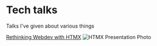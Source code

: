 # Tech talks

Talks I've given about various things

[Rethinking Webdev with HTMX](htmx/)
![HTMX Presentation Photo](htmx/photos/PXL_20241009_020648245.MP.jpg)
